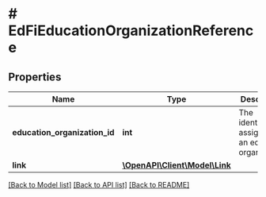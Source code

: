 # # EdFiEducationOrganizationReference

## Properties

Name | Type | Description | Notes
------------ | ------------- | ------------- | -------------
**education_organization_id** | **int** | The identifier assigned to an education organization. |
**link** | [**\OpenAPI\Client\Model\Link**](Link.md) |  | [optional]

[[Back to Model list]](../../README.md#models) [[Back to API list]](../../README.md#endpoints) [[Back to README]](../../README.md)
